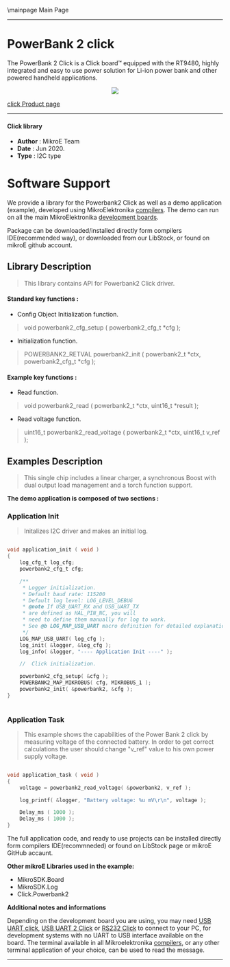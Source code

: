 \mainpage Main Page
 
---
# PowerBank 2 click

The PowerBank 2 Click is a Click board™ equipped with the RT9480, highly integrated and easy to use power solution for Li-ion power bank and other powered handheld applications.

<p align="center">
  <img src="https://download.mikroe.com/images/click_for_ide/powerbank2_click.png">
</p>

[click Product page](https://www.mikroe.com/powerbank-2-click)

---


#### Click library 

- **Author**        : MikroE Team
- **Date**          : Jun 2020.
- **Type**          : I2C type


# Software Support

We provide a library for the Powerbank2 Click 
as well as a demo application (example), developed using MikroElektronika 
[compilers](https://shop.mikroe.com/compilers). 
The demo can run on all the main MikroElektronika [development boards](https://shop.mikroe.com/development-boards).

Package can be downloaded/installed directly form compilers IDE(recommended way), or downloaded from our LibStock, or found on mikroE github account. 

## Library Description

> This library contains API for Powerbank2 Click driver.

#### Standard key functions :

- Config Object Initialization function.
> void powerbank2_cfg_setup ( powerbank2_cfg_t *cfg ); 
 
- Initialization function.
> POWERBANK2_RETVAL powerbank2_init ( powerbank2_t *ctx, powerbank2_cfg_t *cfg );

#### Example key functions :

- Read function.
> void powerbank2_read ( powerbank2_t *ctx, uint16_t *result );
 
- Read voltage function.
> uint16_t powerbank2_read_voltage ( powerbank2_t *ctx, uint16_t v_ref );

## Examples Description

> This single chip includes a linear charger, a synchronous Boost with dual output load management and a torch function support. 

**The demo application is composed of two sections :**

### Application Init 

> Initalizes I2C driver and makes an initial log.

```c

void application_init ( void )
{
    log_cfg_t log_cfg;
    powerbank2_cfg_t cfg;

    /** 
     * Logger initialization.
     * Default baud rate: 115200
     * Default log level: LOG_LEVEL_DEBUG
     * @note If USB_UART_RX and USB_UART_TX 
     * are defined as HAL_PIN_NC, you will 
     * need to define them manually for log to work. 
     * See @b LOG_MAP_USB_UART macro definition for detailed explanation.
     */
    LOG_MAP_USB_UART( log_cfg );
    log_init( &logger, &log_cfg );
    log_info( &logger, "---- Application Init ----" );

    //  Click initialization.

    powerbank2_cfg_setup( &cfg );
    POWERBANK2_MAP_MIKROBUS( cfg, MIKROBUS_1 );
    powerbank2_init( &powerbank2, &cfg );
}
  
```

### Application Task

> This example shows the capabilities of the Power Bank 2 click
> by measuring voltage of the connected battery. In order to get correct calculations 
> the user should change "v_ref" value to his own power supply voltage.

```c

void application_task ( void )
{
    voltage = powerbank2_read_voltage( &powerbank2, v_ref );

    log_printf( &logger, "Battery voltage: %u mV\r\n", voltage );

    Delay_ms ( 1000 );
    Delay_ms ( 1000 );
}  

```

The full application code, and ready to use projects can be  installed directly form compilers IDE(recommneded) or found on LibStock page or mikroE GitHub accaunt.

**Other mikroE Libraries used in the example:** 

- MikroSDK.Board
- MikroSDK.Log
- Click.Powerbank2

**Additional notes and informations**

Depending on the development board you are using, you may need 
[USB UART click](https://shop.mikroe.com/usb-uart-click), 
[USB UART 2 Click](https://shop.mikroe.com/usb-uart-2-click) or 
[RS232 Click](https://shop.mikroe.com/rs232-click) to connect to your PC, for 
development systems with no UART to USB interface available on the board. The 
terminal available in all Mikroelektronika 
[compilers](https://shop.mikroe.com/compilers), or any other terminal application 
of your choice, can be used to read the message.



---

